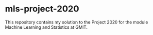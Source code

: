 # mls-project-2020
This repository contains my solution to the Project 2020 for the module Machine Learning and Statistics at GMIT.
